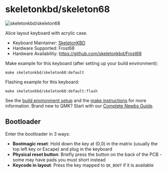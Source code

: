 # skeletonkbd/skeleton68

![skeletonkbd/skeleton68](https://i.imgur.com/ZrtbBNP.jpg)

Alice layout keyboard with acrylic case.

-   Keyboard Maintainer: [SkeletonKBD](https://github.com/skeletonkbd)
-   Hardware Supported: Frost68
-   Hardware Availability: https://github.com/skeletonkbd/Frost68

Make example for this keyboard (after setting up your build environment):

    make skeletonkbd/skeleton68:default

Flashing example for this keyboard:

    make skeletonkbd/skeleton68:default:flash

See the [build environment setup](https://docs.qmk.fm/#/getting_started_build_tools) and the [make instructions](https://docs.qmk.fm/#/getting_started_make_guide) for more information. Brand new to QMK? Start with our [Complete Newbs Guide](https://docs.qmk.fm/#/newbs).

## Bootloader

Enter the bootloader in 3 ways:

-   **Bootmagic reset**: Hold down the key at (0,0) in the matrix (usually the top left key or Escape) and plug in the keyboard
-   **Physical reset button**: Briefly press the button on the back of the PCB - some may have pads you must short instead
-   **Keycode in layout**: Press the key mapped to `QK_BOOT` if it is available
